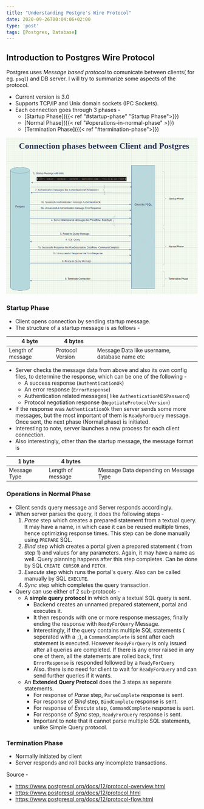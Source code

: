 ```yaml
---
title: "Understanding Postgre's Wire Protocol"
date: 2020-09-26T00:04:06+02:00
type: 'post'
tags: [Postgres, Database]
---
```


## Introduction to Postgres Wire Protocol

Postgres uses *Message based protocol* to comunicate between clients( for eg. `psql`) and DB server.
I will try to summarize some aspects of the protocol.
- Current version is 3.0
- Supports TCP/IP and Unix domain sockets (IPC Sockets).
- Each connection goes through 3 phases - 
  - [Startup Phase]({{< ref "#startup-phase" "Startup Phase">}})
  - [Normal Phase]({{< ref "#operations-in-normal-phase" >}})
  - [Termination Phase]({{< ref "#termination-phase">}})

![Connection Phases between Client and PG server](/postgres/conn-phases.png) 

### Startup Phase
- Client opens connection by sending startup message.
- The structure of a startup message is as follows - 

|4 byte|4 bytes| |
|---|---|---|
| Length of message | Protocol Version | Message Data like username, database name etc 
- Server checks the message data from above and also its own config files, to determine the response, which can be one of the following - 
  - A success response (`AuthenticationOk`)
  - An error response (`ErrorResponse`)
  - Authentication related messages( like `AuthenticationMD5Password`)
  - Protocol negotiation response (`NegotiateProtocolVersion`)
- If the response was `AuthenticationOk` then server sends some more messages, but the most important of them is `ReadyForQuery` message. Once sent, the next phase (Normal phase) is initiated.
- Interesting to note, server launches a new process for each client connection.
- Also interestingly, other than the startup message, the message format is 

|1 byte|4 bytes| |
|---|---|---|
| Message Type  | Length of message  | Message Data depending on Message Type 


### Operations in Normal Phase
- Client sends query message and Server responds accordingly.
- When server parses the query, it does the following steps - 
  1) *Parse* step which creates a prepared statement from a textual query. It may have a name, in which case it can be reused multiple times, hence optimizing response times. This step can be done manually using `PREPARE`  SQL.
  2) *Bind* step which creates a portal given a prepared statement ( from step 1) and values for any parameters. Again, it may have a name as well. Query planning happens after this step completes. Can be done by SQL `CREATE CURSOR` and `FETCH`.
  3) *Execute* step which runs the portal's query. Also can be called manually by SQL `EXECUTE`.
  4) *Sync* step which completes the query transaction.
- Query can use either of 2 sub-protocols -
  - A **simple query protocol** in which only a textual SQL query is sent.
    - Backend creates an unnamed prepared statement, portal and executes it.
    - It then responds with one or more response messages, finally ending the response with `ReadyForQuery` Message.
    - Interestingly, if the query contains multiple SQL statements ( seperated with a `;`), a `CommandComplete` is sent after each statement is executed. However `ReadyForQuery` is only issued after all queries are completed. If there is any error raised in any one of them, all the statements are rolled back, first `ErrorResponse` is responded followed by a `ReadyForQuery`
    - Also. there is no need for client to wait for `ReadyForQuery` and can send further queries if it wants.
  - An **Extended Query Protocol** does the 3 steps as seperate statements.
    - For response of *Parse* step, `ParseComplete` response is sent.
    - For response of *Bind* step, `BindComplete` response is sent.
    - For response of *Execute* step, `CommandComplete` response is sent.
    - For response of *Sync* step, `ReadyForQuery` response is sent.
    - Important to note that it cannot parse multiple SQL statements, unlike Simple Query protocol.

### Termination Phase
- Normally initiated by client
- Server responds and roll backs any incomplete transactions.

Source - 
- https://www.postgresql.org/docs/12/protocol-overview.html
- https://www.postgresql.org/docs/12/protocol.html
- https://www.postgresql.org/docs/12/protocol-flow.html

